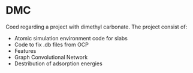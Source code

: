 # DMC
Coed regarding a project with dimethyl carbonate. 
The project consist of: 
- Atomic simulation environment code for slabs
- Code to fix .db files from OCP
- Features
- Graph Convolutional Network
- Destribution of adsorption energies 
